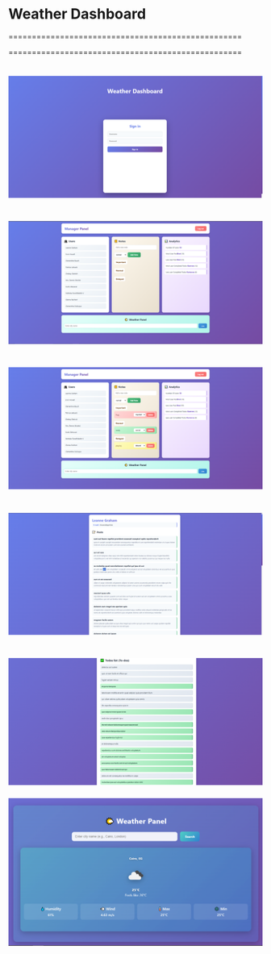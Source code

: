 # Weather Dashboard
==================================================



==================================================

![App Screenshot](./my-react-app/images/1.png)
==================================================
![App Screenshot](./my-react-app/images/2.png)
==================================================
![App Screenshot](./my-react-app/images/2.1.png)
==================================================
![App Screenshot](./my-react-app/images/3.1.png)
==================================================
![App Screenshot](./my-react-app/images/3.2.png)
==================================================
![App Screenshot](./my-react-app/images/4.png)

